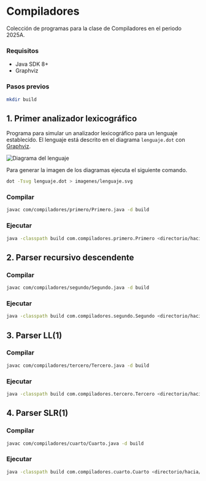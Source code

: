 # Compiladores

Colección de programas para la clase de Compiladores en el periodo 2025A.


### Requisitos

* Java SDK 8+
* Graphviz

### Pasos previos

```sh
mkdir build
```

## 1. Primer analizador lexicográfico

Programa para simular un analizador lexicográfico para un lenguaje establecido.
El lenguaje está descrito en el diagrama `lenguaje.dot` con [Graphviz](https://graphviz.org/doc/info/lang.html).

![Diagrama del lenguaje](imagenes/lenguaje.svg)

Para generar la imagen de los diagramas ejecuta el siguiente comando.

```sh
dot -Tsvg lenguaje.dot > imagenes/lenguaje.svg
```

### Compilar
```sh
javac com/compiladores/primero/Primero.java -d build
```

### Ejecutar
```sh
java -classpath build com.compiladores.primero.Primero <directorio/hacia/programa.p1>
```

## 2. Parser recursivo descendente

### Compilar
```sh
javac com/compiladores/segundo/Segundo.java -d build
```

### Ejecutar
```sh
java -classpath build com.compiladores.segundo.Segundo <directorio/hacia/programa.p2>
```

## 3. Parser LL(1)

### Compilar
```sh
javac com/compiladores/tercero/Tercero.java -d build
```

### Ejecutar
```sh
java -classpath build com.compiladores.tercero.Tercero <directorio/hacia/programa.p2>
```

## 4. Parser SLR(1)

### Compilar
```sh
javac com/compiladores/cuarto/Cuarto.java -d build
```

### Ejecutar
```sh
java -classpath build com.compiladores.cuarto.Cuarto <directorio/hacia/programa.p2>
```
